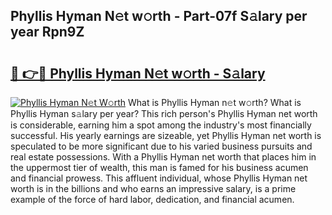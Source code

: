 ## Phyllis Hyman N𝚎t w𝚘rth - Part-07f S𝚊lary per year Rpn9Z

# <h2><a href="http://gc2rwk.nevu.top/?p=Phyllis+Hyman">🔗 👉🔴 Phyllis Hyman N𝚎t w𝚘rth - S𝚊lary</a></h2>

[![Phyllis Hyman N𝚎t W𝚘rth](https://i.imgur.com/Oavwk0R.jpeg)](http://gc2rwk.nevu.top/?p=Phyllis+Hyman)
What is Phyllis Hyman n𝚎t w𝚘rth? What is Phyllis Hyman s𝚊lary per year?
This rich person's Phyllis Hyman net worth is considerable, earning him a spot among the industry's most financially successful. His yearly earnings are sizeable, yet Phyllis Hyman net worth is speculated to be more significant due to his varied business pursuits and real estate possessions. With a Phyllis Hyman net worth that places him in the uppermost tier of wealth, this man is famed for his business acumen and financial prowess. This affluent individual, whose Phyllis Hyman net worth is in the billions and who earns an impressive salary, is a prime example of the force of hard labor, dedication, and financial acumen.
